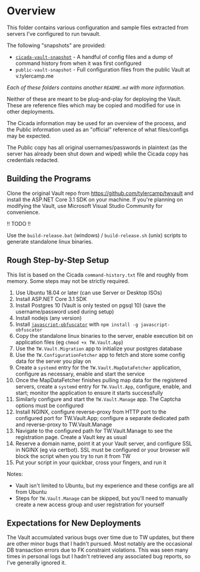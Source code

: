 # Overview

This folder contains various configuration and sample files extracted from servers I've configured to run twvault.

The following "snapshots" are provided:

- [`cicada-vault-snapshot`](public-vault-snapshot) - A handful of config files and a dump of command history from when it was first configured
- `public-vault-snapshot` - Full configuration files from the public Vault at v.tylercamp.me

_Each of these folders contains another `README.md` with more information._

Neither of these are meant to be plug-and-play for deploying the Vault. These are reference files which may be copied and modified for use in other deployments.

The Cicada information may be used for an overview of the process, and the Public information used as an "official" reference of what files/configs may be expected.

The Public copy has all original usernames/passwords in plaintext (as the server has already been shut down and wiped) while the Cicada copy has credentials redacted.

## Building the Programs

Clone the original Vault repo from https://github.com/tylercamp/twvault and install the ASP.NET Core 3.1 SDK on your machine. If you're planning on modifying the Vault, use Microsoft Visual Studio Community for convenience.

!! TODO !!

Use the `build-release.bat` (windows) / `build-release.sh` (unix) scripts to generate standalone linux binaries.

## Rough Step-by-Step Setup

This list is based on the Cicada `command-history.txt` file and roughly from memory. Some steps may not be strictly required. 

1. Use Ubuntu 18.04 or later (can use Server or Desktop ISOs)
2. Install ASP.NET Core 3.1 SDK
3. Install Postgres 10 (Vault is only tested on pgsql 10) (save the username/password used during setup)
4. Install nodejs (any version)
5. Install [`javascript-obfuscator`](https://github.com/javascript-obfuscator/javascript-obfuscator) with `npm install -g javascript-obfuscator`
6. Copy the standalone linux binaries to the server, enable execution bit on application files (eg `chmod +x TW.Vault.App`)
7. Use the `TW.Vault.Migration` app to initialize your postgres database
8. Use the `TW.ConfigurationFetcher` app to fetch and store some config data for the server you play on
9. Create a `systemd` entry for the `TW.Vault.MapDataFetcher` application, configure as necessary, enable and start the service
10. Once the MapDataFetcher finishes pulling map data for the registered servers, create a `systemd` entry for `TW.Vault.App`, configure, enable, and start; monitor the application to ensure it starts successfully
11. Similarly configure and start the `TW.Vault.Manage` app. The Captcha options must be configured
12. Install NGINX, configure reverse-proxy from HTTP port to the configured port for TW.Vault.App; configure a separate dedicated path and reverse-proxy to TW.Vault.Manage
13. Navigate to the configured path for TW.Vault.Manage to see the registration page. Create a Vault key as usual
14. Reserve a domain name, point it at your Vault server, and configure SSL in NGINX (eg via certbot). SSL must be configured or your browser will block the script when you try to run it from TW
15. Put your script in your quickbar, cross your fingers, and run it

Notes:

- Vault isn't limited to Ubuntu, but my experience and these configs are all from Ubuntu
- Steps for `TW.Vault.Manage` can be skipped, but you'll need to manually create a new access group and user registration for yourself


## Expectations for New Deployments

The Vault accumulated various bugs over time due to TW updates, but there are other minor bugs that I hadn't pursued. Most notably are the occasional DB transaction errors due to FK constraint violations. This was seen many times in personal logs but I hadn't retrieved any associated bug reports, so I've generally ignored it.